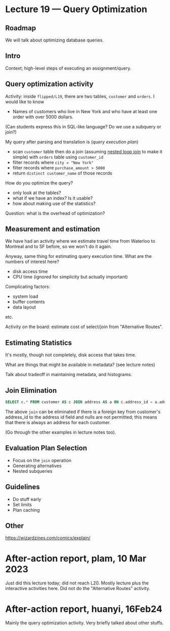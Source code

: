 # Lecture 19 — Query Optimization

## Roadmap

We will talk about optimizing database queries.

## Intro

Context; high-level steps of executing an assignment/query.

## Query optimization activity

Activity: inside `flipped/L19`, there are two tables, `customer` and `orders`. I
would like to know

* Names of customers who live in New York and who have at least one order with
  over 5000 dollars.

(Can students express this in SQL-like language? Do we use a subquery or join?)

My query after parsing and translation is (*query execution plan*)

* scan `customer` table then do a join (assuming [nested loop
  join](https://en.wikipedia.org/wiki/Nested_loop_join) to make it simple) with
  `orders` table using `customer_id`
* filter records where `city = "New York"`
* filter records where `purchase_amount > 5000`
* return `distinct customer_name` of those records

How do you optimize the query?

* only look at the tables?
* what if we have an index? Is it usable?
* how about making use of the statistics?

Question: what is the overhead of optimization?

## Measurement and estimation

We have had an activity where we estimate travel time from Waterloo to Montreal
and to SF before, so we won't do it again.

Anyway, same thing for estimating query execution time. What are the numbers of
interest here?

* disk access time
* CPU time (ignored for simplicity but actually important)

Complicating factors:

* system load
* buffer contents
* data layout

etc.

Activity on the board: estimate cost of select/join from "Alternative Routes".

## Estimating Statistics

It's mostly, though not completely, disk access that takes time.

What are things that might be available in metadata? (see lecture notes)

Talk about tradeoff in maintaining metadata, and histograms.

## Join Elimination

```SQL
SELECT c.* FROM customer AS c JOIN address AS a ON c.address_id = a.address_id;
```

The above `join` can be eliminated if there is a foreign key from customer's
address_id to the address id field and nulls are not permitted; this means that
there is always an address for each customer.

(Go through the other examples in lecture notes too).

## Evaluation Plan Selection

* Focus on the `join` operation
* Generating alternatives
* Nested subqueries

## Guidelines

* Do stuff early
* Set limits
* Plan caching

## Other

https://wizardzines.com/comics/explain/

# After-action report, plam, 10 Mar 2023

Just did this lecture today; did not reach L20. Mostly lecture plus the
interactive activities here. Did not do the "Alternative Routes" activity.

# After-action report, huanyi, 16Feb24

Mainly the query optimization activity. Very briefly talked about other stuffs.
